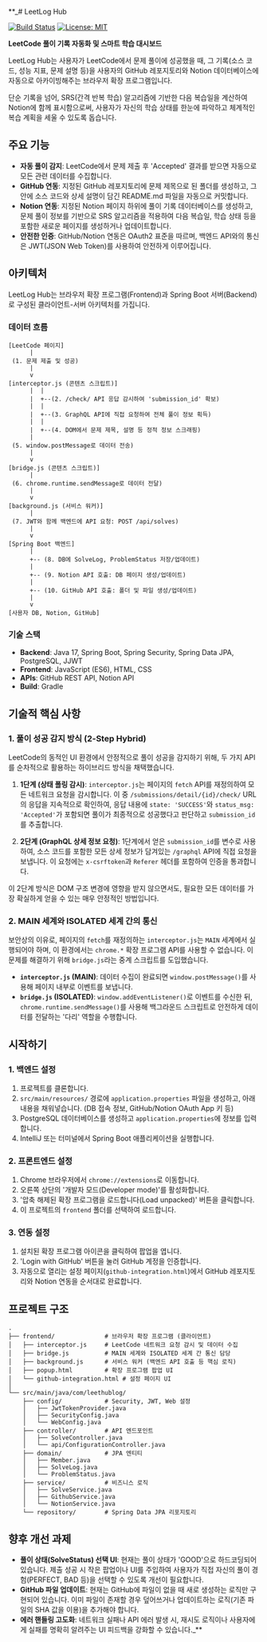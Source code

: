 **_# LeetLog Hub

[![Build Status](https://img.shields.io/badge/build-passing-brightgreen)](https://github.com/NileTheKing/leetloghub)
[![License: MIT](https://img.shields.io/badge/License-MIT-yellow.svg)](https://opensource.org/licenses/MIT)

**LeetCode 풀이 기록 자동화 및 스마트 학습 대시보드**

LeetLog Hub는 사용자가 LeetCode에서 문제 풀이에 성공했을 때, 그 기록(소스 코드, 성능 지표, 문제 설명 등)을 사용자의 GitHub 레포지토리와 Notion 데이터베이스에 자동으로 아카이빙해주는 브라우저 확장 프로그램입니다.

단순 기록을 넘어, SRS(간격 반복 학습) 알고리즘에 기반한 다음 복습일을 계산하여 Notion에 함께 표시함으로써, 사용자가 자신의 학습 상태를 한눈에 파악하고 체계적인 복습 계획을 세울 수 있도록 돕습니다.

## 주요 기능

*   **자동 풀이 감지**: LeetCode에서 문제 제출 후 'Accepted' 결과를 받으면 자동으로 모든 관련 데이터를 수집합니다.
*   **GitHub 연동**: 지정된 GitHub 레포지토리에 문제 제목으로 된 폴더를 생성하고, 그 안에 소스 코드와 상세 설명이 담긴 README.md 파일을 자동으로 커밋합니다.
*   **Notion 연동**: 지정된 Notion 페이지 하위에 풀이 기록 데이터베이스를 생성하고, 문제 풀이 정보를 기반으로 SRS 알고리즘을 적용하여 다음 복습일, 학습 상태 등을 포함한 새로운 페이지를 생성하거나 업데이트합니다.
*   **안전한 인증**: GitHub/Notion 연동은 OAuth2 표준을 따르며, 백엔드 API와의 통신은 JWT(JSON Web Token)를 사용하여 안전하게 이루어집니다.

## 아키텍처

LeetLog Hub는 브라우저 확장 프로그램(Frontend)과 Spring Boot 서버(Backend)로 구성된 클라이언트-서버 아키텍처를 가집니다.

### 데이터 흐름

```
[LeetCode 페이지]
      |
 (1. 문제 제출 및 성공)
      |
      v
[interceptor.js (콘텐츠 스크립트)]
      |  |
      |  +--(2. /check/ API 응답 감시하여 'submission_id' 확보)
      |  |
      |  +--(3. GraphQL API에 직접 요청하여 전체 풀이 정보 획득)
      |  |
      |  +--(4. DOM에서 문제 제목, 설명 등 정적 정보 스크래핑)
      |
 (5. window.postMessage로 데이터 전송)
      |
      v
[bridge.js (콘텐츠 스크립트)]
      |
 (6. chrome.runtime.sendMessage로 데이터 전달)
      |
      v
[background.js (서비스 워커)]
      |
 (7. JWT와 함께 백엔드에 API 요청: POST /api/solves)
      |
      v
[Spring Boot 백엔드]
      |
      +-- (8. DB에 SolveLog, ProblemStatus 저장/업데이트)
      |
      +-- (9. Notion API 호출: DB 페이지 생성/업데이트)
      |
      +-- (10. GitHub API 호출: 폴더 및 파일 생성/업데이트)
      |
      v
[사용자 DB, Notion, GitHub]
```

### 기술 스택

*   **Backend**: Java 17, Spring Boot, Spring Security, Spring Data JPA, PostgreSQL, JJWT
*   **Frontend**: JavaScript (ES6), HTML, CSS
*   **APIs**: GitHub REST API, Notion API
*   **Build**: Gradle

## 기술적 핵심 사항

### 1. 풀이 성공 감지 방식 (2-Step Hybrid)

LeetCode의 동적인 UI 환경에서 안정적으로 풀이 성공을 감지하기 위해, 두 가지 API를 순차적으로 활용하는 하이브리드 방식을 채택했습니다.

1.  **1단계 (상태 폴링 감시)**: `interceptor.js`는 페이지의 `fetch` API를 재정의하여 모든 네트워크 요청을 감시합니다. 이 중 `/submissions/detail/{id}/check/` URL의 응답을 지속적으로 확인하여, 응답 내용에 `state: 'SUCCESS'`와 `status_msg: 'Accepted'`가 포함되면 풀이가 최종적으로 성공했다고 판단하고 `submission_id`를 추출합니다.

2.  **2단계 (GraphQL 상세 정보 요청)**: 1단계에서 얻은 `submission_id`를 변수로 사용하여, 소스 코드를 포함한 모든 상세 정보가 담겨있는 `/graphql` API에 직접 요청을 보냅니다. 이 요청에는 `x-csrftoken`과 `Referer` 헤더를 포함하여 인증을 통과합니다.

이 2단계 방식은 DOM 구조 변경에 영향을 받지 않으면서도, 필요한 모든 데이터를 가장 확실하게 얻을 수 있는 매우 안정적인 방법입니다.

### 2. MAIN 세계와 ISOLATED 세계 간의 통신

보안상의 이유로, 페이지의 `fetch`를 재정의하는 `interceptor.js`는 `MAIN` 세계에서 실행되어야 하며, 이 환경에서는 `chrome.*` 확장 프로그램 API를 사용할 수 없습니다. 이 문제를 해결하기 위해 `bridge.js`라는 중계 스크립트를 도입했습니다.

*   **`interceptor.js` (MAIN)**: 데이터 수집이 완료되면 `window.postMessage()`를 사용해 페이지 내부로 이벤트를 보냅니다.
*   **`bridge.js` (ISOLATED)**: `window.addEventListener()`로 이벤트를 수신한 뒤, `chrome.runtime.sendMessage()`를 사용해 백그라운드 스크립트로 안전하게 데이터를 전달하는 '다리' 역할을 수행합니다.

## 시작하기

### 1. 백엔드 설정

1.  프로젝트를 클론합니다.
2.  `src/main/resources/` 경로에 `application.properties` 파일을 생성하고, 아래 내용을 채워넣습니다. (DB 접속 정보, GitHub/Notion OAuth App 키 등)
3.  PostgreSQL 데이터베이스를 생성하고 `application.properties`에 정보를 입력합니다.
4.  IntelliJ 또는 터미널에서 Spring Boot 애플리케이션을 실행합니다.

### 2. 프론트엔드 설정

1.  Chrome 브라우저에서 `chrome://extensions`로 이동합니다.
2.  오른쪽 상단의 '개발자 모드(Developer mode)'를 활성화합니다.
3.  '압축 해제된 확장 프로그램을 로드합니다(Load unpacked)' 버튼을 클릭합니다.
4.  이 프로젝트의 `frontend` 폴더를 선택하여 로드합니다.

### 3. 연동 설정

1.  설치된 확장 프로그램 아이콘을 클릭하여 팝업을 엽니다.
2.  'Login with GitHub' 버튼을 눌러 GitHub 계정을 인증합니다.
3.  자동으로 열리는 설정 페이지(`github-integration.html`)에서 GitHub 레포지토리와 Notion 연동을 순서대로 완료합니다.

## 프로젝트 구조

```
.
├── frontend/              # 브라우저 확장 프로그램 (클라이언트)
│   ├── interceptor.js     # LeetCode 네트워크 요청 감시 및 데이터 수집
│   ├── bridge.js          # MAIN 세계와 ISOLATED 세계 간 통신 담당
│   ├── background.js      # 서비스 워커 (백엔드 API 호출 등 핵심 로직)
│   ├── popup.html         # 확장 프로그램 팝업 UI
│   └── github-integration.html # 설정 페이지 UI
│
└── src/main/java/com/leethublog/
    ├── config/            # Security, JWT, Web 설정
    │   ├── JwtTokenProvider.java
    │   ├── SecurityConfig.java
    │   └── WebConfig.java
    ├── controller/        # API 엔드포인트
    │   ├── SolveController.java
    │   └── api/ConfigurationController.java
    ├── domain/            # JPA 엔티티
    │   ├── Member.java
    │   ├── SolveLog.java
    │   └── ProblemStatus.java
    ├── service/           # 비즈니스 로직
    │   ├── SolveService.java
    │   ├── GithubService.java
    │   └── NotionService.java
    └── repository/        # Spring Data JPA 리포지토리
```

## 향후 개선 과제

*   **풀이 상태(SolveStatus) 선택 UI**: 현재는 풀이 상태가 'GOOD'으로 하드코딩되어 있습니다. 제출 성공 시 작은 팝업이나 UI를 주입하여 사용자가 직접 자신의 풀이 경험(PERFECT, BAD 등)을 선택할 수 있도록 개선이 필요합니다.
*   **GitHub 파일 업데이트**: 현재는 GitHub에 파일이 없을 때 새로 생성하는 로직만 구현되어 있습니다. 이미 파일이 존재할 경우 덮어쓰거나 업데이트하는 로직(기존 파일의 SHA 값을 이용)을 추가해야 합니다.
*   **에러 핸들링 고도화**: 네트워크 실패나 API 에러 발생 시, 재시도 로직이나 사용자에게 실패를 명확히 알려주는 UI 피드백을 강화할 수 있습니다._**
